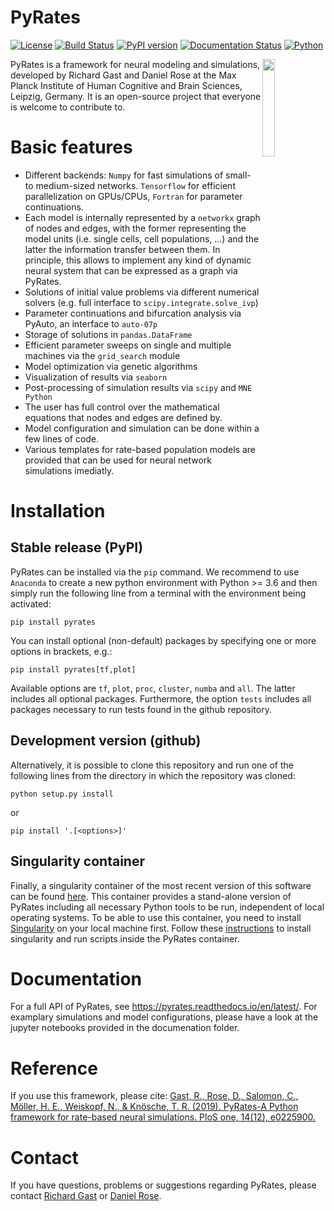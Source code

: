 PyRates
=======

[![License](https://img.shields.io/github/license/pyrates-neuroscience/PyRates.svg)](https://github.com/pyrates-neuroscience/PyRates) 
[![Build Status](https://travis-ci.com/pyrates-neuroscience/PyRates.svg?branch=master)](https://travis-ci.com/pyrates-neuroscience/PyRates)
[![PyPI version](https://badge.fury.io/py/pyrates.svg)](https://badge.fury.io/py/pyrates)
[![Documentation Status](https://readthedocs.org/projects/pyrates/badge/?version=latest)](https://pyrates.readthedocs.io/en/latest/?badge=latest)
[![Python](https://img.shields.io/pypi/pyversions/pyrates.svg?style=plastic)](https://badge.fury.io/py/pyrates)

<img src="https://github.com/pyrates-neuroscience/PyRates/blob/master/PyRates_logo_color.png" width="20%" heigth="20%" align="right">

PyRates is a framework for neural modeling and simulations, developed by Richard Gast and Daniel Rose at the Max Planck Institute of Human Cognitive and Brain Sciences, Leipzig, Germany. 
It is an open-source project that everyone is welcome to contribute to.

Basic features
===============

- Different backends: `Numpy` for fast simulations of small- to medium-sized networks. `Tensorflow` for efficient parallelization on GPUs/CPUs, `Fortran` for parameter continuations.
- Each model is internally represented by a `networkx` graph of nodes and edges, with the former representing the model units (i.e. single cells, cell populations, ...) and the latter the information transfer between them. In principle, this allows to implement any kind of dynamic neural system that can be expressed as a graph via PyRates.
- Solutions of initial value problems via different numerical solvers (e.g. full interface to `scipy.integrate.solve_ivp`)
- Parameter continuations and bifurcation analysis via PyAuto, an interface to `auto-07p`
- Storage of solutions in `pandas.DataFrame`
- Efficient parameter sweeps on single and multiple machines via the `grid_search` module
- Model optimization via genetic algorithms
- Visualization of results via `seaborn`
- Post-processing of simulation results via `scipy` and `MNE Python`
- The user has full control over the mathematical equations that nodes and edges are defined by. 
- Model configuration and simulation can be done within a few lines of code.  
- Various templates for rate-based population models are provided that can be used for neural network simulations imediatly.

Installation
============

Stable release (PyPI)
---------------------

PyRates can be installed via the `pip` command. We recommend to use `Anaconda` to create a new python environment with Python >= 3.6 and then simply run the following line from a terminal with the environment being activated:
```
pip install pyrates
```

You can install optional (non-default) packages by specifying one or more options in brackets, e.g.:
```
pip install pyrates[tf,plot]
```

Available options are `tf`, `plot`, `proc`, `cluster`, `numba` and `all`. 
The latter includes all optional packages. 
Furthermore, the option `tests` includes all packages necessary to run tests found in the github repository.

Development version (github)
----------------------------

Alternatively, it is possible to clone this repository and run one of the following lines 
from the directory in which the repository was cloned:
```
python setup.py install
```
or
```
pip install '.[<options>]'
```

Singularity container
---------------------


Finally, a singularity container of the most recent version of this software can be found [here](https://singularity.gwdg.de/containers/3).
This container provides a stand-alone version of PyRates including all necessary Python tools to be run, independent of local operating systems. 
To be able to use this container, you need to install [Singularity](https://singularity.lbl.gov/) on your local machine first.
Follow these [instructions](https://singularity.lbl.gov/quickstart) to install singularity and run scripts inside the PyRates container.

Documentation
=============

For a full API of PyRates, see https://pyrates.readthedocs.io/en/latest/.
For examplary simulations and model configurations, please have a look at the jupyter notebooks provided in the documenation folder.

Reference
=========

If you use this framework, please cite:
[Gast, R., Rose, D., Salomon, C., Möller, H. E., Weiskopf, N., & Knösche, T. R. (2019). PyRates-A Python framework for rate-based neural simulations. PloS one, 14(12), e0225900.](https://doi.org/10.1371/journal.pone.0225900)

Contact
=======

If you have questions, problems or suggestions regarding PyRates, please contact [Richard Gast](https://www.cbs.mpg.de/person/59190/376039) or [Daniel Rose](https://www.cbs.mpg.de/person/51141/374227).
